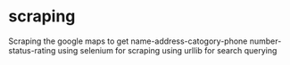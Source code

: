 # scraping
Scraping the google maps to get name-address-catogory-phone number-status-rating
using selenium for scraping
using urllib for search querying
